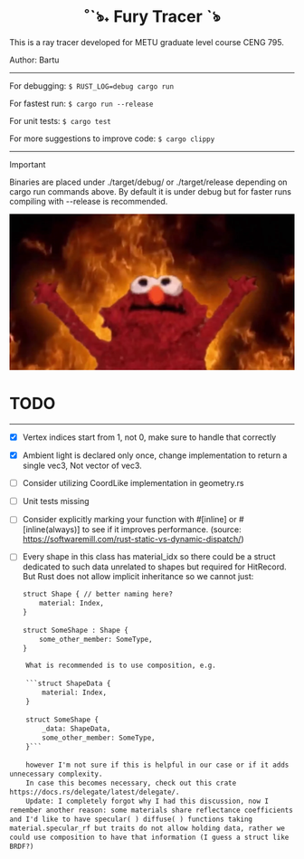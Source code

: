 
<div style="text-align: center;">
  <h1>˚ˋঌ˖ Fury Tracer ˋঌ </h1>
</div>


This is a ray tracer developed for METU graduate level course CENG 795.

Author: Bartu

---
For debugging:
``$ RUST_LOG=debug cargo run``

For fastest run:
``$ cargo run --release``

For unit tests:
``$ cargo test``

For more suggestions to improve code:
``$ cargo clippy``

---

> [!IMPORTANT]
> Binaries are placed under ./target/debug/ or ./target/release depending on cargo run commands above. By default it is under debug but for faster runs compiling with --release is recommended.

![Elmo Fire](./assets/elmofire.png)

# TODO 
---
- [x] Vertex indices start from 1, not 0, make sure to handle that correctly
- [x] Ambient light is declared only once, change implementation to return a single vec3, Not vector of vec3. 
- [ ] Consider utilizing CoordLike implementation in geometry.rs  
- [ ] Unit tests missing
- [ ] Consider explicitly marking your function with #[inline] or #[inline(always)] to see if it improves performance. (source: https://softwaremill.com/rust-static-vs-dynamic-dispatch/)

- [ ] Every shape in this class has material_idx so there could be a struct
    dedicated to such data unrelated to shapes but required for HitRecord. But
    Rust does not allow implicit inheritance so we cannot just:
    ```
    struct Shape { // better naming here? 
        material: Index,    
    }

    struct SomeShape : Shape {
        some_other_member: SomeType,
    }
```
    What is recommended is to use composition, e.g.

    ```struct ShapeData {
        material: Index,
    }

    struct SomeShape {
        _data: ShapeData,
        some_other_member: SomeType,
    }```

    however I'm not sure if this is helpful in our case or if it adds unnecessary complexity.
    In case this becomes necessary, check out this crate https://docs.rs/delegate/latest/delegate/. 
    Update: I completely forgot why I had this discussion, now I remember another reason: some materials share reflectance coefficients and I'd like to have specular( ) diffuse( ) functions taking material.specular_rf but traits do not allow holding data, rather we could use composition to have that information (I guess a struct like BRDF?)